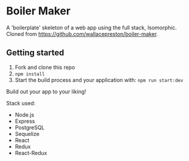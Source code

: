 # Boiler Maker

A 'boilerplate' skeleton of a web app using the full stack, Isomorphic.  Cloned from https://github.com/wallacepreston/boiler-maker.

## Getting started

1. Fork and clone this repo
2. `npm install`
3. Start the build process and your application with: `npm run start:dev`

Build out your app to your liking!

Stack used:
- Node.js
- Express
- PostgreSQL
- Sequelize
- React
- Redux
- React-Redux